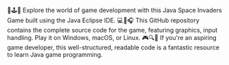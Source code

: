 🚀🕹️🐍 Explore the world of game development with this Java Space Invaders Game built using the Java Eclipse IDE. 
💻🎨🎧 This GitHub repository contains the complete source code for the game, featuring graphics, input handling. 
Play it on Windows, macOS, or Linux. 🎮🔍📖 If you're an aspiring game developer, this well-structured, readable 
code is a fantastic resource to learn Java game programming.
